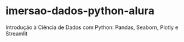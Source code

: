 # imersao-dados-python-alura
Introdução à Ciência de Dados com Python: Pandas, Seaborn, Plotly e Streamlit
